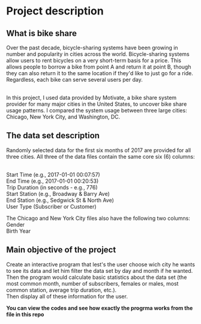 # Project description

## What is bike share
Over the past decade, bicycle-sharing systems have been growing in number and popularity in cities across the world. Bicycle-sharing systems allow users to rent bicycles on a very short-term basis for a price. This allows people to borrow a bike from point A and return it at point B, though they can also return it to the same location if they'd like to just go for a ride. Regardless, each bike can serve several users per day.

<br> In this project, I used data provided by Motivate, a bike share system provider for many major cities in the United States, to uncover bike share usage patterns. I compared the system usage between three large cities: Chicago, New York City, and Washington, DC.

## The data set description
Randomly selected data for the first six months of 2017 are provided for all three cities. All three of the data files contain the same core six (6) columns:

<br>Start Time (e.g., 2017-01-01 00:07:57)
<br>End Time (e.g., 2017-01-01 00:20:53)
<br>Trip Duration (in seconds - e.g., 776)
<br>Start Station (e.g., Broadway & Barry Ave)
<br>End Station (e.g., Sedgwick St & North Ave)
<br>User Type (Subscriber or Customer)

The Chicago and New York City files also have the following two columns:
<br>Gender
<br>Birth Year

## Main objective of the project
Create an interactive program that lest's the user choose wich city he wants to see its data and let him filter the data set by day and month if he wanted.
<br>Then the program would calculate basic statistics about the data set (the most common month, number of subscribers, females or males, most common station, average trip duration, etc.).
<br>Then display all of these information for the user.

**You can view the codes and see how exactly the progrma works from the file in this repo**
